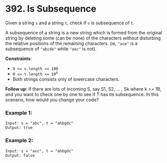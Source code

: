 # 392. Is Subsequence

Given a string `s` and a string `t`, check if `s` is subsequence of `t`.

A subsequence of a string is a new string which is formed from the original string by deleting some (can be none) of the characters without disturbing the relative positions of the remaining characters. (ie, `"ace"` is a subsequence of `"abcde"` while `"aec"` is not).

**Constraints**:

- `0 <= s.length <= 100`
- <code>0 <= t.length <= 10<sup>4</sup></code>
- Both strings consists only of lowercase characters.

**Follow up**:
If there are lots of incoming S, say S1, S2, ... , Sk where k >= 1B, and you want to check one by one to see if T has its subsequence. In this scenario, how would you change your code?

### Example 1:
```
Input: s = "abc", t = "ahbgdc"
Output: true
```

### Example 2:
```
Input: s = "axc", t = "ahbgdc"
Output: false
```
